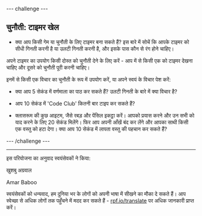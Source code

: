 --- challenge ---

## चुनौती: टाइमर खेल

+ क्या आप किसी गेम या चुनौती के लिए टाइमर बना सकते हैं? इस बारे में सोचें कि आपके टाइमर को सीधी गिनती करनी है या उलटी गिनती करनी है, और इसके पास कौन से रंग होने चाहिए।

अपने टाइमर का उपयोग किसी दोस्त को चुनौती देने के लिए करें - आप में से किसी एक को टाइमर देखना चाहिए और दूसरे को चुनौती पूरी करनी चाहिए।

इनमें से किसी एक विचार का चुनौती के रूप में उपयोग करें, या अपने स्वयं के विचार पेश करें:

+ क्या आप 5 सेकंड में वर्णमाला का पाठ कर सकते हैं? उलटी गिनती के बारे में क्या विचार है?

+ आप 10 सेकंड में 'Code Club' कितनी बार टाइप कर सकते हैं?

+ क्लासरूम की कुछ आइटम, जैसे रबड़ और पेंसिल इकट्ठा करें। आपको प्रयास करने और उन सभी को याद करने के लिए 20 सेकंड मिलेंगे। फिर आप अपनी आँखें बंद कर लेंगे और आपका साथी किसी एक वस्तु को हटा देगा। क्या आप 10 सेकंड में लापता वस्तु की पहचान कर सकते हैं?

--- /challenge ---


***
इस परियोजना का अनुवाद स्वयंसेवकों ने किया:

खुशबु अग्रवाल

Amar Baboo

स्वयंसेवकों को धन्यवाद, हम दुनिया भर के लोगों को अपनी भाषा में सीखने का मौका दे सकते हैं। आप स्वेच्छा से अधिक लोगों तक पहुँचने में मदद कर सकते हैं - [rpf.io/translate](https://rpf.io/translate) पर अधिक जानकारी प्राप्त करें।